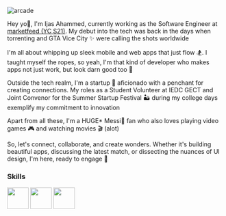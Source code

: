 
![arcade](https://github.com/ijuice-20/ijuice-20/assets/68854082/1d451352-b333-42b3-9f29-b85884b51ef9)


Hey yo🤘, I'm Ijas Ahammed, currently working as the Software Engineer at [marketfeed (YC S21)](https://www.marketfeed.com/).
My debut into the tech was back in the days when torrenting and GTA Vice City ✨ were calling the shots worldwide 

I'm all about whipping up sleek mobile and web apps that just flow 🏂. I taught myself the ropes, so yeah, I'm that kind of developer who makes apps not just work, but look darn good too 🎯

Outside the tech realm, I'm a startup 🪫 aficionado with a penchant for creating connections. My roles as a Student Volunteer at IEDC GECT and Joint Convenor for the Summer Startup Festival 🏜️ during my college days exemplify my commitment to innovation

Apart from all these, I'm a HUGE* Messi🐐 fan who also loves playing video games 🎮 and watching movies 🎬 (alot)

So, let's connect, collaborate, and create wonders. Whether it's building beautiful apps, discussing the latest match, or dissecting the nuances of UI design, I'm here, ready to engage 🍻

<h3>Skills</h3>
<p>
<img src = "https://github.com/ijuice-20/ijuice-20/assets/68854082/61f33ab5-c4bd-48c5-8f69-5174b7e4dda7" height =50>
<img src = "https://github.com/ijuice-20/ijuice-20/assets/68854082/2c7e8010-22c9-42ec-93ef-f65e012ef31d" height =50>
<img src = "https://github.com/ijuice-20/ijuice-20/assets/68854082/44a56124-e004-48a6-b884-c7903645872f" height =50>
</p>
